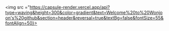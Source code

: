 <img src ="https://capsule-render.vercel.app/api?type=waving&height=300&color=gradient&text=Welcome%20to%20Wonjoon's%20github&section=header&reversal=true&textBg=false&fontSize=55&fontAlign=50}>
